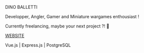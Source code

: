 DINO BALLETTI

Developper, Angler, Gamer and Miniature wargames enthousiast !

Currently freelancing, maybe your next project ?! 🚀

<a href="https://www.dinoballetti-dev.fr/">WEBSITE<a>

Vue.js | Express.js | PostgreSQL
<!---
dinoBALLETTI/dinoBALLETTI is a ✨ special ✨ repository because its `README.md` (this file) appears on your GitHub profile.
You can click the Preview link to take a look at your changes.
--->

